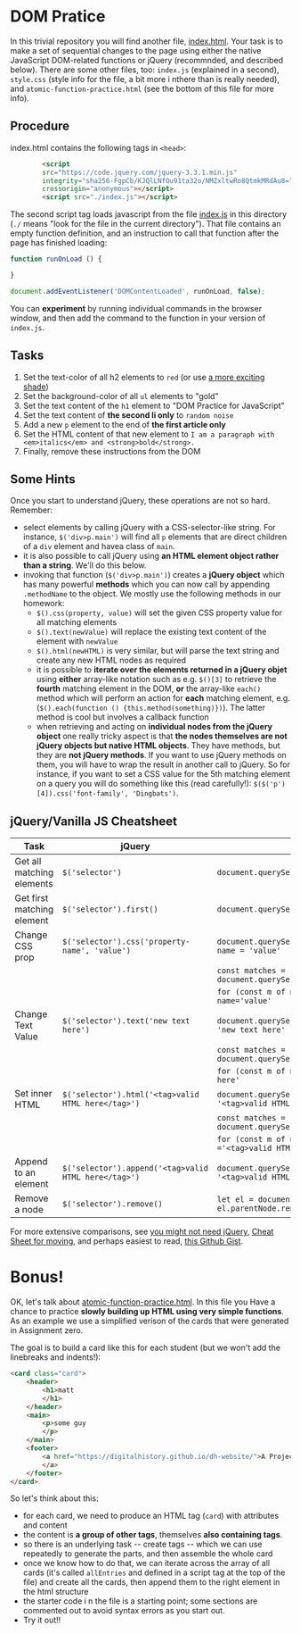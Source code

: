 # DOM Pratice

In this trivial repository you will find another file, [index.html](index.html). Your task is to make a set of sequential changes to the page using either the native JavaScript DOM-related functions or jQuery (recommnded, and described below). There are some other files, too: `index.js` (explained in a second), `style.css` (style info for the file, a bit more i nthere than is really needed), and `atomic-function-practice.html` (see the bottom of this file for more info).

## Procedure 
index.html contains the following tags in `<head>`: 

``` html
        <script
	    src="https://code.jquery.com/jquery-3.3.1.min.js"
	    integrity="sha256-FgpCb/KJQlLNfOu91ta32o/NMZxltwRo8QtmkMRdAu8="
	    crossorigin="anonymous"></script>
        <script src="./index.js"></script>
```

The second script tag loads javascript from the file [index.js](./index.js) in this directory (`./` means "look for the file in the current directory"). That file contains an empty function definition, and an instruction to call that function after the page has finished loading: 

``` javascript
function runOnLoad () {

}

document.addEventListener('DOMContentLoaded', runOnLoad, false);

```

You can **experiment** by running individual commands in the browser window, and then add the command to the function in your version of `index.js`. 

## Tasks 

1. Set the text-color of all h2 elements to `red` (or use [a more exciting shade](https://www.rapidtables.com/web/css/css-color.html))
2. Set the background-color of all `ul` elements to "gold"
3. Set the text content of the `h1` element to "DOM Practice for JavaScript"
4. Set the text content of **the second li only** to `random noise`
4. Add a new `p` element to the end of **the first article only**
5. Set the HTML content of that new element to `I am a paragraph with <em>italics</em> and <strong>bold</strong>.`
6. Finally, remove these instructions from the DOM

## Some Hints

Once you start to understand jQuery, these operations are not so hard.  Remember:

- select elements by calling jQuery with a CSS-selector-like string. For instance, `$('div>p.main')` will find all `p` elements that are direct children of a `div` element and havea  class of `main`.
- it is also possible to call jQuery using **an HTML element object rather than a string**.  We'll do this below.
- invoking that function (`$('div>p.main')`) creates a **jQuery object** which has many powerful **methods** which you can now call by appending `.methodName` to the object. We mostly use the following methods in our homework: 
  - `$().css(property, value)` will set the given CSS property value for all matching elements
  - `$().text(newValue)` will replace the existing text content of the element with `newValue`
  - `$().html(newHTML)` is very similar, but will parse the text string and create any new HTML nodes as required
  - it is possible to **iterate over the elements returned in a jQuery objet** using **either** array-like notation such as e.g. `$()[3]` to retrieve the **fourth** matching element in the DOM, **or** the array-like `each()` method which will perform an action for **each** matching element, e.g. (`$().each(function () {this.method(something)})`).  The latter method is cool but involves a callback function
  - when retrieving and acting on **individual nodes from the jQuery object** one really tricky aspect is that **the nodes themselves are not jQuery objects but native HTML objects**. They have  methods, but they are **not jQuery methods**. If you want to use jQuery methods on them, you will have to wrap the result in another call to jQuery. So for instance, if you want to set a CSS value for the 5th matching element on a query you will do something like this (read carefully!): `$($('p')[4]).css('font-family', 'Dingbats')`.


## jQuery/Vanilla JS Cheatsheet 

| Task                       | jQuery                                               | "Vanilla" JS                                                                   |
|----------------------------|------------------------------------------------------|--------------------------------------------------------------------------------|
| Get all matching elements  | `$('selector')`                                      | `document.querySelectorAll('selector')`                                        |
| Get first matching element | `$('selector').first()`                              | `document.querySelector('selector')`                                           |
| Change CSS prop            | `$('selector').css('property-name', 'value')`        | `document.querySelector('selector').style.property-name = 'value'`             |
|                            |                                                      | `const matches = document.querySelectorAll('selector')`                        |
|                            |                                                      | `for (const m of matches) {m.style.property-name='value'`                      |
| Change Text Value          | `$('selector').text('new text here')`                | `document.querySelector('selector').textContent = 'new text here'`             |
|                            |                                                      | `const matches = document.querySelectorAll('selector')`                        |
|                            |                                                      | `for (const m of matches) {m.textContent ='new text here'`                     |
| Set inner HTML             | `$('selector').html('<tag>valid HTML here</tag>')`   | `document.querySelector('selector').innerHTML = '<tag>valid HTML here</tag>'`  |
|                            |                                                      | `const matches = document.querySelectorAll('selector')`                        |
|                            |                                                      | `for (const m of matches) {m.textContent ='<tag>valid HTML here</tag>'`        |
| Append to an element       | `$('selector').append('<tag>valid HTML here</tag>')` | `document.querySelector('selector').innerHTML += '<tag>valid HTML here</tag>'` |
| Remove a node              | `$('selector').remove()`                             | `let el = document.querySelector('selector'); el.parentNode.removeChild(el);`  |


For more extensive comparisons, see [you might not need jQuery](http://youmightnotneedjquery.com/), [Cheat Sheet for moving](https://tobiasahlin.com/blog/move-from-jquery-to-vanilla-javascript/), and perhaps easiest to read, [this Github Gist](https://gist.github.com/joyrexus/7307312).

# Bonus!

OK, let's talk about [atomic-function-practice.html](./atomic-function-practice.html). In this file you Have a chance to practice **slowly building up HTML using very simple functions**. As an example we use a simplified verison of the cards that were generated in Assignment zero.

The goal is to build a card like this for each student (but we won't add the linebreaks and indents!): 

``` html
<card class="card">
    <header>
        <h1>matt
        </h1>
    </header>
    <main>
        <p>some guy
        </p>
    </main>
    <footer>
        <a href="https://digitalhistory.github.io/dh-website/">A Project of HIS393
        </a>
    </footer>
</card>
```

So let's think about this:

- for each card, we need to produce an HTML tag (`card`) with attributes and content
- the content is **a group of other tags**, themselves **also containing tags**.
- so there is an underlying task -- create tags -- which we can use repeatedly to generate the parts, and then assemble the whole card
- once we know how to do that, we can iterate across the array of all cards (it's called `allEntries` and defined in a script tag at the top of the file) and create all the cards, then append them to the right element in the html structure
- the starter code i n the file is a starting point; some sections are commented out to avoid syntax errors as you start out.
- Try it out!!
